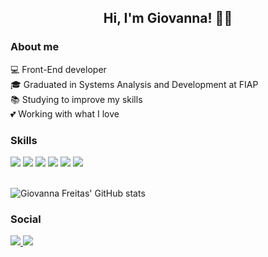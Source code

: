 <h2 align="center">Hi, I'm Giovanna! 🙋‍♀️ </h2>

### About me

💻  Front-End developer
<br>
🎓  Graduated in Systems Analysis and Development at FIAP
 <br>
📚  Studying to improve my skills
<br>
💕  Working with what I love

### Skills

<div>
<img src="https://img.shields.io/badge/JavaScript-F7DF1E?style=for-the-badge&logo=javascript&logoColor=black">
<img src="https://img.shields.io/badge/React-20232A?style=for-the-badge&logo=react&logoColor=61DAFB">
<img src="https://img.shields.io/badge/TypeScript-007ACC?style=for-the-badge&logo=typescript&logoColor=white">
<img src="https://img.shields.io/badge/React_Native-20232A?style=for-the-badge&logo=react&logoColor=61DAFB">
<img src="https://img.shields.io/badge/HTML5-E34F26?style=for-the-badge&logo=html5&logoColor=white">
 <img src="https://img.shields.io/badge/CSS-239120?&style=for-the-badge&logo=css3&logoColor=white">
 </div>
 <br>


![Giovanna Freitas' GitHub stats](https://github-readme-stats.vercel.app/api?username=frgiovanna&hide=prs&show_icons=true&theme=radical)

### Social

<a href="https://www.instagram.com/fritasgi/">
  <img src="https://img.shields.io/badge/Instagram-E4405F?style=for-the-badge&logo=instagram&logoColor=white">
</a>

<a href="https://www.linkedin.com/in/frgiovanna/">
  <img src="https://img.shields.io/badge/LinkedIn-0077B5?style=for-the-badge&logo=linkedin&logoColor=white">
</a>
